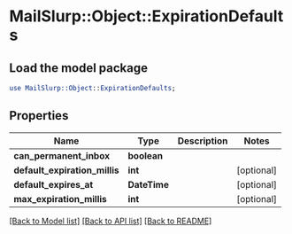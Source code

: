 # MailSlurp::Object::ExpirationDefaults

## Load the model package
```perl
use MailSlurp::Object::ExpirationDefaults;
```

## Properties
Name | Type | Description | Notes
------------ | ------------- | ------------- | -------------
**can_permanent_inbox** | **boolean** |  | 
**default_expiration_millis** | **int** |  | [optional] 
**default_expires_at** | **DateTime** |  | [optional] 
**max_expiration_millis** | **int** |  | [optional] 

[[Back to Model list]](../README.md#documentation-for-models) [[Back to API list]](../README.md#documentation-for-api-endpoints) [[Back to README]](../README.md)


